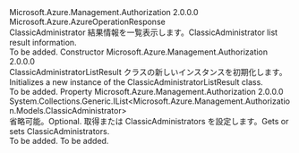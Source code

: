 <Type Name="ClassicAdministratorListResult" FullName="Microsoft.Azure.Management.Authorization.Models.ClassicAdministratorListResult">
  <TypeSignature Language="C#" Value="public class ClassicAdministratorListResult : Microsoft.Azure.AzureOperationResponse" />
  <TypeSignature Language="ILAsm" Value=".class public auto ansi beforefieldinit ClassicAdministratorListResult extends Microsoft.Azure.AzureOperationResponse" />
  <TypeSignature Language="DocId" Value="T:Microsoft.Azure.Management.Authorization.Models.ClassicAdministratorListResult" />
  <TypeSignature Language="VB.NET" Value="Public Class ClassicAdministratorListResult&#xA;Inherits AzureOperationResponse" />
  <TypeSignature Language="F#" Value="type ClassicAdministratorListResult = class&#xA;    inherit AzureOperationResponse" />
  <AssemblyInfo>
    <AssemblyName>Microsoft.Azure.Management.Authorization</AssemblyName>
    <AssemblyVersion>2.0.0.0</AssemblyVersion>
  </AssemblyInfo>
  <Base>
    <BaseTypeName>Microsoft.Azure.AzureOperationResponse</BaseTypeName>
  </Base>
  <Interfaces />
  <Docs>
    <summary>
            <span data-ttu-id="0fc95-101">ClassicAdministrator 結果情報を一覧表示します。</span><span class="sxs-lookup"><span data-stu-id="0fc95-101">ClassicAdministrator list result information.</span></span>
            </summary>
    <remarks>To be added.</remarks>
  </Docs>
  <Members>
    <Member MemberName=".ctor">
      <MemberSignature Language="C#" Value="public ClassicAdministratorListResult ();" />
      <MemberSignature Language="ILAsm" Value=".method public hidebysig specialname rtspecialname instance void .ctor() cil managed" />
      <MemberSignature Language="DocId" Value="M:Microsoft.Azure.Management.Authorization.Models.ClassicAdministratorListResult.#ctor" />
      <MemberSignature Language="VB.NET" Value="Public Sub New ()" />
      <MemberType>Constructor</MemberType>
      <AssemblyInfo>
        <AssemblyName>Microsoft.Azure.Management.Authorization</AssemblyName>
        <AssemblyVersion>2.0.0.0</AssemblyVersion>
      </AssemblyInfo>
      <Parameters />
      <Docs>
        <summary>
            <span data-ttu-id="0fc95-102">ClassicAdministratorListResult クラスの新しいインスタンスを初期化します。</span><span class="sxs-lookup"><span data-stu-id="0fc95-102">Initializes a new instance of the ClassicAdministratorListResult class.</span></span>
            </summary>
        <remarks>To be added.</remarks>
      </Docs>
    </Member>
    <Member MemberName="ClassicAdministrators">
      <MemberSignature Language="C#" Value="public System.Collections.Generic.IList&lt;Microsoft.Azure.Management.Authorization.Models.ClassicAdministrator&gt; ClassicAdministrators { get; set; }" />
      <MemberSignature Language="ILAsm" Value=".property instance class System.Collections.Generic.IList`1&lt;class Microsoft.Azure.Management.Authorization.Models.ClassicAdministrator&gt; ClassicAdministrators" />
      <MemberSignature Language="DocId" Value="P:Microsoft.Azure.Management.Authorization.Models.ClassicAdministratorListResult.ClassicAdministrators" />
      <MemberSignature Language="VB.NET" Value="Public Property ClassicAdministrators As IList(Of ClassicAdministrator)" />
      <MemberSignature Language="F#" Value="member this.ClassicAdministrators : System.Collections.Generic.IList&lt;Microsoft.Azure.Management.Authorization.Models.ClassicAdministrator&gt; with get, set" Usage="Microsoft.Azure.Management.Authorization.Models.ClassicAdministratorListResult.ClassicAdministrators" />
      <MemberType>Property</MemberType>
      <AssemblyInfo>
        <AssemblyName>Microsoft.Azure.Management.Authorization</AssemblyName>
        <AssemblyVersion>2.0.0.0</AssemblyVersion>
      </AssemblyInfo>
      <ReturnValue>
        <ReturnType>System.Collections.Generic.IList&lt;Microsoft.Azure.Management.Authorization.Models.ClassicAdministrator&gt;</ReturnType>
      </ReturnValue>
      <Docs>
        <summary>
            <span data-ttu-id="0fc95-103">省略可能。</span><span class="sxs-lookup"><span data-stu-id="0fc95-103">Optional.</span></span> <span data-ttu-id="0fc95-104">取得または ClassicAdministrators を設定します。</span><span class="sxs-lookup"><span data-stu-id="0fc95-104">Gets or sets ClassicAdministrators.</span></span>
            </summary>
        <value>To be added.</value>
        <remarks>To be added.</remarks>
      </Docs>
    </Member>
  </Members>
</Type>